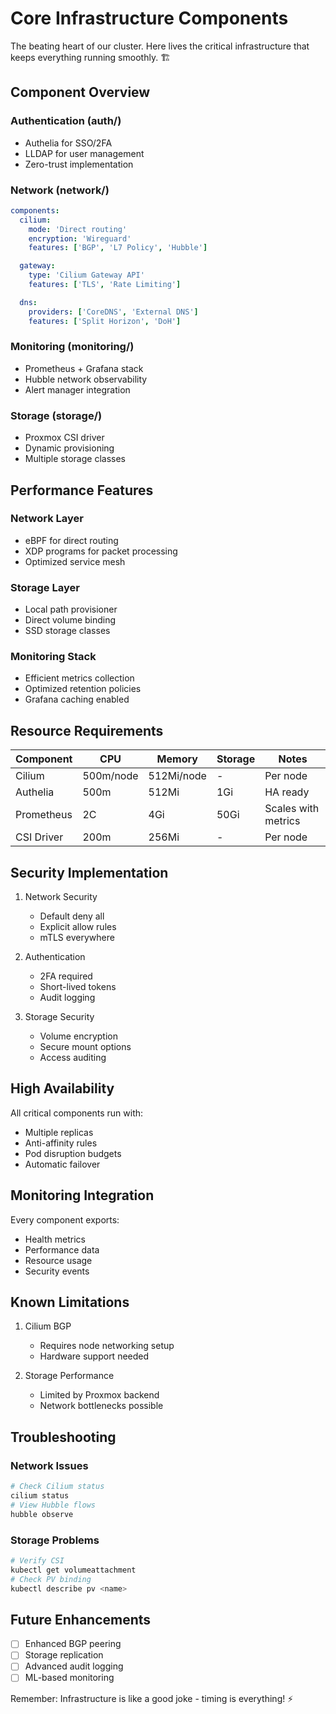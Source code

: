 # Core Infrastructure Components

The beating heart of our cluster. Here lives the critical infrastructure that keeps everything running smoothly. 🏗️

## Component Overview

### Authentication (auth/)

- Authelia for SSO/2FA
- LLDAP for user management
- Zero-trust implementation

### Network (network/)

```yaml
components:
  cilium:
    mode: 'Direct routing'
    encryption: 'Wireguard'
    features: ['BGP', 'L7 Policy', 'Hubble']

  gateway:
    type: 'Cilium Gateway API'
    features: ['TLS', 'Rate Limiting']

  dns:
    providers: ['CoreDNS', 'External DNS']
    features: ['Split Horizon', 'DoH']
```

### Monitoring (monitoring/)

- Prometheus + Grafana stack
- Hubble network observability
- Alert manager integration

### Storage (storage/)

- Proxmox CSI driver
- Dynamic provisioning
- Multiple storage classes

## Performance Features

### Network Layer

- eBPF for direct routing
- XDP programs for packet processing
- Optimized service mesh

### Storage Layer

- Local path provisioner
- Direct volume binding
- SSD storage classes

### Monitoring Stack

- Efficient metrics collection
- Optimized retention policies
- Grafana caching enabled

## Resource Requirements

| Component  | CPU       | Memory     | Storage | Notes               |
| ---------- | --------- | ---------- | ------- | ------------------- |
| Cilium     | 500m/node | 512Mi/node | -       | Per node            |
| Authelia   | 500m      | 512Mi      | 1Gi     | HA ready            |
| Prometheus | 2C        | 4Gi        | 50Gi    | Scales with metrics |
| CSI Driver | 200m      | 256Mi      | -       | Per node            |

## Security Implementation

1. Network Security

   - Default deny all
   - Explicit allow rules
   - mTLS everywhere

2. Authentication

   - 2FA required
   - Short-lived tokens
   - Audit logging

3. Storage Security
   - Volume encryption
   - Secure mount options
   - Access auditing

## High Availability

All critical components run with:

- Multiple replicas
- Anti-affinity rules
- Pod disruption budgets
- Automatic failover

## Monitoring Integration

Every component exports:

- Health metrics
- Performance data
- Resource usage
- Security events

## Known Limitations

1. Cilium BGP

   - Requires node networking setup
   - Hardware support needed

2. Storage Performance
   - Limited by Proxmox backend
   - Network bottlenecks possible

## Troubleshooting

### Network Issues

```bash
# Check Cilium status
cilium status
# View Hubble flows
hubble observe
```

### Storage Problems

```bash
# Verify CSI
kubectl get volumeattachment
# Check PV binding
kubectl describe pv <name>
```

## Future Enhancements

- [ ] Enhanced BGP peering
- [ ] Storage replication
- [ ] Advanced audit logging
- [ ] ML-based monitoring

Remember: Infrastructure is like a good joke - timing is everything! ⚡

